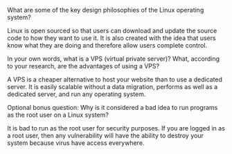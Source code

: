 What are some of the key design philosophies of the Linux operating system?

Linux is open sourced so that users can download and update the source code to how they want to use it. It is also created with the idea that users know what they are doing and therefore allow users complete control. 

In your own words, what is a VPS (virtual private server)? What, according to your research, are the advantages of using a VPS?

A VPS is a cheaper alternative to host your website than to use a dedicated server. It is easily scalable without a data migration, performs as well as a dedicated server, and run any operating system.

Optional bonus question: Why is it considered a bad idea to run programs as the root user on a Linux system?

It is bad to run as the root user for security purposes. If you are logged in as a root user, then any vulnerability will have the ability to destroy your system because virus have access everywhere. 